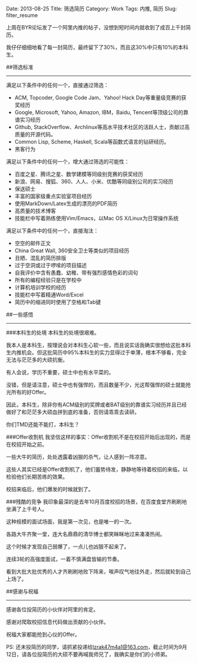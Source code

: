 Date: 2013-08-25
Title: 筛选简历
Category: Work
Tags: 内推, 简历
Slug: filter_resume

上周在BYR论坛发了一个阿里内推的帖子，没想到短时间内就收到了成百上千封简历。

我仔仔细细地看了每一封简历，最终留下了30%，而且这30%中只有10%的本科生。

##筛选标准
* * *
满足以下条件中的任何一个，直接通过筛选：

* ACM, Topcoder, Google Code Jam、Yahoo! Hack Day等重量级竞赛的获奖经历
* Google, Microsoft, Yahoo, Amazon, IBM，Baidu, Tencent等顶级公司的靠谱实习经历
* Github, StackOverflow、Archlinux等高水平技术社区的活跃人士，贡献过高质量的开源代码。
* Common Lisp, Scheme, Haskell, Scala等函数式语言的钻研经历。 
* 黑客行为

满足以下条件中的任何一个，增大通过筛选的可能性：

* 百度之星、腾讯之星、数学建模等同级别竞赛的获奖经历
* 新浪、网易、搜狐、360、人人、小米、优酷等同级别公司的实习经历
* 保送硕士
* 丰富的国家级重点实验室项目经历
* 使用MarkDown/Latex生成的漂亮的PDF简历
* 高质量的技术博客
* 技能栏中写着熟练使用Vim/Emacs，以Mac OS X/Linux为日常操作系统

满足以下条件中的任何一个，直接淘汰：

* 空空的邮件正文
* China Great Wall, 360安全卫士等类似的项目经历
* 丑陋、混乱的简历排版
* 过于空洞或过于啰嗦的项目描述
* 自我评价中含有愚蠢、幼稚、带有强烈感情色彩的词句
* 所有的编程经验只是在学校中
* 计算机培训学校的经历
* 技能栏中写着精通Word/Excel
* 简历中的缩进同时使用了空格和Tab键

##一些感悟
* * *
###本科生的处境
本科生的处境很艰难。

我本人是本科生，按理说会对本科生心软一些，而且说实话我确实很想给这批本科生内推机会。但这批简历中95%本科生的实力显得过于单薄，根本不够看，完全无法与茫茫多的大硕抗衡。

有人会说，学历不重要，硕士中也有水平菜的。

没错，但是请注意，硕士中也有强悍的，而且数量不少，光这帮强悍的硕士就能抢光所有的好Offer。

因此，本科生，除非你有ACM级别的奖牌或者BAT级别的靠谱实习经历并且已经做好了和茫茫多大硕血拼到底的准备，否则请乖乖去读研。

你们TMD还能不能打，本科生？

###Offer收割机
我坚信这样的事实：Offer收割机不是在校招开始后出现的，而是在校招开始之前。

一些大牛的简历，处处透露着凶狠的杀气，让人感到一阵凉意。

这些人其实已经是Offer收割机了，他们蓄势待发，静静地等待着校招的来临，以检验他们长期苦练的效果。

校招来临后，他们爆发的时候就到了。

###残酷的竞争
我印象最深的是去年10月百度校招的场景，在百度食堂齐刷刷地坐满了上千号人。

这种规模的面试场面，我是第一次见，也是唯一的一次。

各路大牛齐聚一堂，连大名鼎鼎的清华博士都笑眯眯地过来凑凑热闹。

这个时候才发现自己弱爆了，一点儿也凶狠不起来了。

连续3轮的高强度面试，一着不慎满盘皆输的节奏。

看到大批大批优秀的人才齐刷刷地败下阵来，唉声叹气地往外走，然后就轮到自己上场了。

##感谢与祝福
* * *
感谢各位投简历的小伙伴对阿里的肯定。

感谢对爬取校招信息代码做出贡献的小伙伴。

祝福大家都能抢到心仪的Offer。

PS: 还未投简历的同学，请抓紧投递给<lzrak47m4a1@163.com>，截止时间为9月12日，请各位投简历的大硕不要再喊我师兄了，我确实是你们的小师弟。






